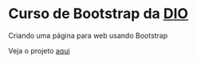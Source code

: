 



# Curso de Bootstrap da [DIO](https://web.digitalinnovation.one)


Criando uma página para web usando Bootstrap

Veja o projeto [aqui](https://gustavo-2.github.io/aula-bootstrap/)






